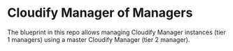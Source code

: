 # Cloudify Manager of Managers

The blueprint in this repo allows managing Cloudify Manager instances
(tier 1 managers) using a master Cloudify Manager (tier 2 manager).


